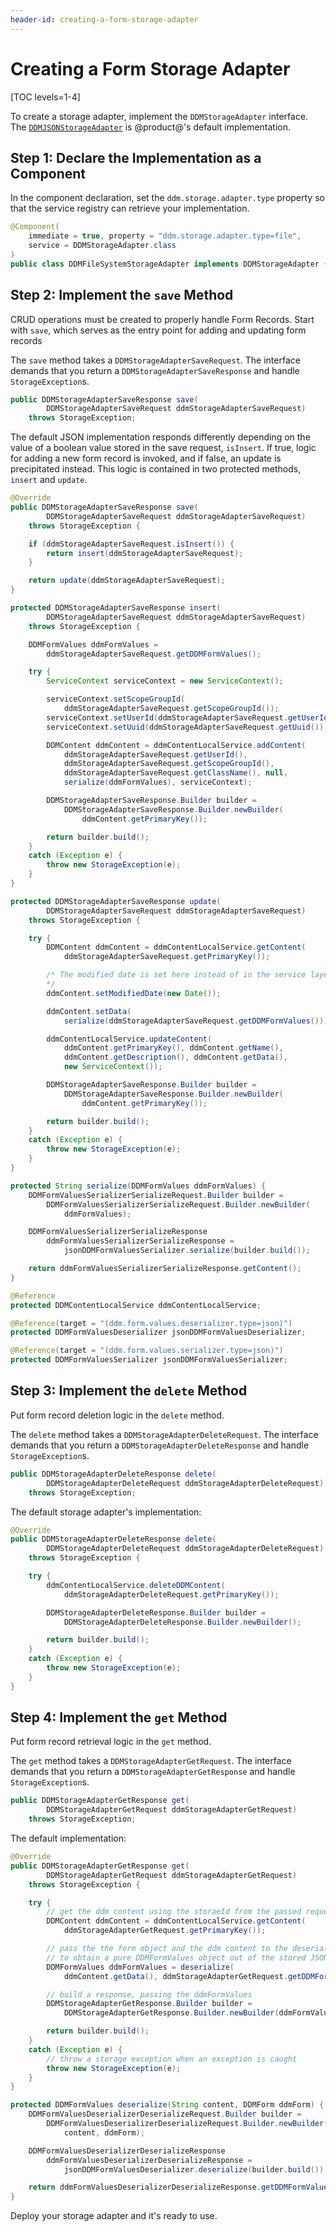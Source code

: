 ```yaml
---
header-id: creating-a-form-storage-adapter
---
```


# Creating a Form Storage Adapter

[TOC levels=1-4]

To create a storage adapter, implement the `DDMStorageAdapter` interface. The
[`DDMJSONStorageAdapter`](https://github.com/liferay/liferay-portal/blob/7.2.x/modules/apps/dynamic-data-mapping/dynamic-data-mapping-service/src/main/java/com/liferay/dynamic/data/mapping/internal/storage/DDMJSONStorageAdapter.java)
is @product@'s default implementation.
<!-- Once LPS-97208 or LPS-105739 are fixed, we can rpoceed with actually developing this.-->

## Step 1: Declare the Implementation as a Component

In the component declaration, set the `ddm.storage.adapter.type` property so
that the service registry can retrieve your implementation.

```java
@Component(
	immediate = true, property = "ddm.storage.adapter.type=file",
	service = DDMStorageAdapter.class
)
public class DDMFileSystemStorageAdapter implements DDMStorageAdapter {
```

## Step 2: Implement the `save` Method

CRUD operations must be created to properly handle Form Records. Start with
`save`, which serves as the entry point for adding and updating form records
<!--(do we really do anything with updating?)-->

The `save` method takes a `DDMStorageAdapterSaveRequest`. The interface demands
that you return a `DDMStorageAdapterSaveResponse` and handle
`StorageException`s.

```java
public DDMStorageAdapterSaveResponse save(
        DDMStorageAdapterSaveRequest ddmStorageAdapterSaveRequest)
    throws StorageException;
```

The default JSON implementation responds differently depending on the value of
a boolean value stored in the save request, `isInsert`. If true, logic for
adding a new form record is invoked, and if false, an update is precipitated
instead. This logic is contained in two protected methods, `insert` and
`update`.

```java
@Override
public DDMStorageAdapterSaveResponse save(
        DDMStorageAdapterSaveRequest ddmStorageAdapterSaveRequest)
    throws StorageException {

    if (ddmStorageAdapterSaveRequest.isInsert()) {
        return insert(ddmStorageAdapterSaveRequest);
    }

    return update(ddmStorageAdapterSaveRequest);
}

protected DDMStorageAdapterSaveResponse insert(
        DDMStorageAdapterSaveRequest ddmStorageAdapterSaveRequest)
    throws StorageException {

    DDMFormValues ddmFormValues =
        ddmStorageAdapterSaveRequest.getDDMFormValues();

    try {
        ServiceContext serviceContext = new ServiceContext();

        serviceContext.setScopeGroupId(
            ddmStorageAdapterSaveRequest.getScopeGroupId());
        serviceContext.setUserId(ddmStorageAdapterSaveRequest.getUserId());
        serviceContext.setUuid(ddmStorageAdapterSaveRequest.getUuid());

        DDMContent ddmContent = ddmContentLocalService.addContent(
            ddmStorageAdapterSaveRequest.getUserId(),
            ddmStorageAdapterSaveRequest.getScopeGroupId(),
            ddmStorageAdapterSaveRequest.getClassName(), null,
            serialize(ddmFormValues), serviceContext);

        DDMStorageAdapterSaveResponse.Builder builder =
            DDMStorageAdapterSaveResponse.Builder.newBuilder(
                ddmContent.getPrimaryKey());

        return builder.build();
    }
    catch (Exception e) {
        throw new StorageException(e);
    }
}

protected DDMStorageAdapterSaveResponse update(
        DDMStorageAdapterSaveRequest ddmStorageAdapterSaveRequest)
    throws StorageException {

    try {
        DDMContent ddmContent = ddmContentLocalService.getContent(
            ddmStorageAdapterSaveRequest.getPrimaryKey());

        /* The modified date is set here instead of in the service layer.
        */
        ddmContent.setModifiedDate(new Date());

        ddmContent.setData(
            serialize(ddmStorageAdapterSaveRequest.getDDMFormValues()));

        ddmContentLocalService.updateContent(
            ddmContent.getPrimaryKey(), ddmContent.getName(),
            ddmContent.getDescription(), ddmContent.getData(),
            new ServiceContext());

        DDMStorageAdapterSaveResponse.Builder builder =
            DDMStorageAdapterSaveResponse.Builder.newBuilder(
                ddmContent.getPrimaryKey());

        return builder.build();
    }
    catch (Exception e) {
        throw new StorageException(e);
    }
}

protected String serialize(DDMFormValues ddmFormValues) {
    DDMFormValuesSerializerSerializeRequest.Builder builder =
        DDMFormValuesSerializerSerializeRequest.Builder.newBuilder(
            ddmFormValues);

    DDMFormValuesSerializerSerializeResponse
        ddmFormValuesSerializerSerializeResponse =
            jsonDDMFormValuesSerializer.serialize(builder.build());

    return ddmFormValuesSerializerSerializeResponse.getContent();
}

@Reference
protected DDMContentLocalService ddmContentLocalService;

@Reference(target = "(ddm.form.values.deserializer.type=json)")
protected DDMFormValuesDeserializer jsonDDMFormValuesDeserializer;

@Reference(target = "(ddm.form.values.serializer.type=json)")
protected DDMFormValuesSerializer jsonDDMFormValuesSerializer;
```

## Step 3: Implement the `delete` Method

Put form record deletion logic in the `delete` method.

The `delete` method takes a `DDMStorageAdapterDeleteRequest`. The interface
demands that you return a `DDMStorageAdapterDeleteResponse` and handle
`StorageException`s.

```java
public DDMStorageAdapterDeleteResponse delete(
        DDMStorageAdapterDeleteRequest ddmStorageAdapterDeleteRequest)
    throws StorageException;
```

The default storage adapter's implementation:

```java
@Override
public DDMStorageAdapterDeleteResponse delete(
        DDMStorageAdapterDeleteRequest ddmStorageAdapterDeleteRequest)
    throws StorageException {

    try {
        ddmContentLocalService.deleteDDMContent(
            ddmStorageAdapterDeleteRequest.getPrimaryKey());

        DDMStorageAdapterDeleteResponse.Builder builder =
            DDMStorageAdapterDeleteResponse.Builder.newBuilder();

        return builder.build();
    }
    catch (Exception e) {
        throw new StorageException(e);
    }
}
```

## Step 4: Implement the `get` Method

Put form record retrieval logic in the `get` method.

The `get` method takes a `DDMStorageAdapterGetRequest`. The interface
demands that you return a `DDMStorageAdapterGetResponse` and handle
`StorageException`s.

```java
public DDMStorageAdapterGetResponse get(
        DDMStorageAdapterGetRequest ddmStorageAdapterGetRequest)
    throws StorageException;
```

The default implementation:

```java
@Override
public DDMStorageAdapterGetResponse get(
        DDMStorageAdapterGetRequest ddmStorageAdapterGetRequest)
    throws StorageException {

    try {
        // get the ddm content using the storaeId from the passed request
        DDMContent ddmContent = ddmContentLocalService.getContent(
            ddmStorageAdapterGetRequest.getPrimaryKey());

        // pass the the form object and the ddm content to the deserializer
        // to obtain a pure DDMFormValues object out of the stored JSON.
        DDMFormValues ddmFormValues = deserialize(
            ddmContent.getData(), ddmStorageAdapterGetRequest.getDDMForm());

        // build a response, passing the ddmFormValues
        DDMStorageAdapterGetResponse.Builder builder =
            DDMStorageAdapterGetResponse.Builder.newBuilder(ddmFormValues);

        return builder.build();
    }
    catch (Exception e) {
        // throw a storage exception when an exception is caught
        throw new StorageException(e);
    }
}

protected DDMFormValues deserialize(String content, DDMForm ddmForm) {
    DDMFormValuesDeserializerDeserializeRequest.Builder builder =
        DDMFormValuesDeserializerDeserializeRequest.Builder.newBuilder(
            content, ddmForm);

    DDMFormValuesDeserializerDeserializeResponse
        ddmFormValuesDeserializerDeserializeResponse =
            jsonDDMFormValuesDeserializer.deserialize(builder.build());

    return ddmFormValuesDeserializerDeserializeResponse.getDDMFormValues();
}
```

Deploy your storage adapter and it's ready to use.
